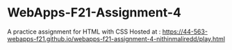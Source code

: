 # WebApps-F21-Assignment-4
A practice assignment for HTML with CSS
Hosted at : https://44-563-webapps-f21.github.io/webapps-f21-assignment-4-nithinmaliredd/play.html